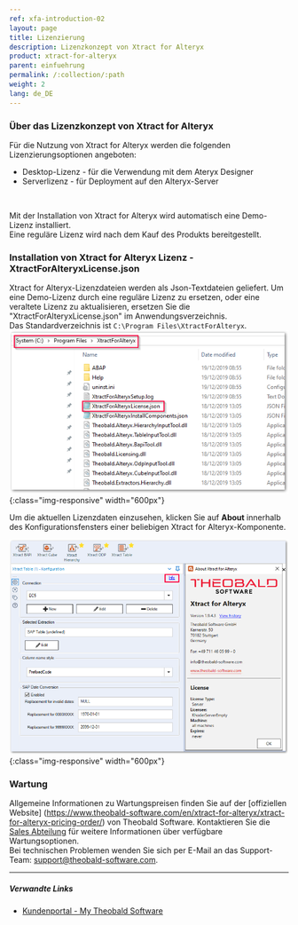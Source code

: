 ```yaml
---
ref: xfa-introduction-02
layout: page
title: Lizenzierung
description: Lizenzkonzept von Xtract for Alteryx
product: xtract-for-alteryx
parent: einfuehrung
permalink: /:collection/:path
weight: 2
lang: de_DE
---
```


### Über das Lizenzkonzept von Xtract for Alteryx
Für die Nutzung von Xtract for Alteryx werden die folgenden Lizenzierungsoptionen angeboten:
- Desktop-Lizenz - für die Verwendung mit dem Ateryx Designer
- Serverlizenz - für Deployment auf den Alteryx-Server
<br>

Mit der Installation von Xtract for Alteryx wird automatisch eine Demo-Lizenz installiert. <br>
Eine reguläre Lizenz wird nach dem Kauf des Produkts bereitgestellt. 

### Installation von Xtract for Alteryx Lizenz - XtractForAlteryxLicense.json
Xtract for Alteryx-Lizenzdateien werden als Json-Textdateien geliefert.
Um eine Demo-Lizenz durch eine reguläre Lizenz zu ersetzen, oder eine veraltete Lizenz zu aktualisieren, ersetzen Sie die "XtractForAlteryxLicense.json" im Anwendungsverzeichnis.<br>
Das Standardverzeichnis ist `C:\Program Files\XtractForAlteryx`.
![XfA license file](/img/content/xfa/xfa_license_json.png){:class="img-responsive" width="600px"}

<div class="alert alert-success">
  <i class="fas fa-lightbulb"></i> Um die aktuellen Lizenzdaten einzusehen, klicken Sie auf <strong>About</strong> innerhalb des Konfigurationsfensters einer beliebigen Xtract for Alteryx-Komponente.<br>
</div>

![License information](/img/content/xfa/xfa_about_license.png){:class="img-responsive" width="600px"}

### Wartung
Allgemeine Informationen zu Wartungspreisen finden Sie auf der [offiziellen Website] (https://www.theobald-software.com/en/xtract-for-alteryx/xtract-for-alteryx-pricing-order/) von Theobald Software. Kontaktieren Sie die [Sales Abteilung](mailto:sales@theobald-software.com) für weitere Informationen über verfügbare Wartungsoptionen.<br>
Bei technischen Problemen wenden Sie sich  per E-Mail an das Support-Team: [support@theobald-software.com](mailto:support@theobald-software.com).


****
##### Verwandte Links
- [Kundenportal - My Theobald Software](https://my.theobald-software.com/)


